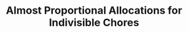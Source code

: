 ---
title: "Almost Proportional Allocations for Indivisible Chores"
authors: 'Bo Li, Yingkai Li, Xiaowei Wu'
type: '1' #1:conference; 2:journal; 3:both
year: '2021'
conference: 'ACM Web Conference'
acronym: 'WebConf'
link: 'https://arxiv.org/abs/2103.11849'
---
